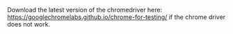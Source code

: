 Download the latest version of the chromedriver here: https://googlechromelabs.github.io/chrome-for-testing/ if the chrome driver does not work.
